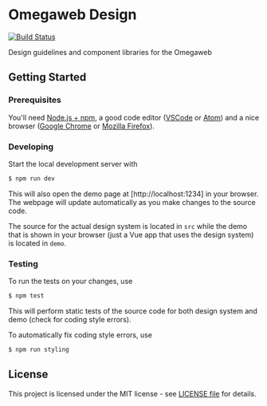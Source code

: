 # Omegaweb Design

[![Build Status](https://travis-ci.com/vevcom/design.svg?branch=master)](https://travis-ci.com/vevcom/design)

Design guidelines and component libraries for the Omegaweb

## Getting Started

### Prerequisites

You'll need [Node.js + npm](https://nodejs.org/en/), a good code editor ([VSCode](https://code.visualstudio.com/) or [Atom](https://atom.io/)) and a nice browser ([Google Chrome](https://www.google.com/chrome/) or [Mozilla Firefox](https://www.mozilla.org/en-US/firefox/new/)).

### Developing

Start the local development server with
```bash
$ npm run dev
```
This will also open the demo page at [http://localhost:1234] in your browser. The webpage will update automatically as you make changes to the source code.

The source for the actual design system is located in `src` while the demo that is shown in your browser (just a Vue app that uses the design system) is located in `demo`.

### Testing

To run the tests on your changes, use
```bash
$ npm test
```
This will perform static tests of the source code for both design system and demo (check for coding style errors).

To automatically fix coding style errors, use
```bash
$ npm run styling
```

## License
This project is licensed under the MIT license - see [LICENSE file](LICENSE) for details.
